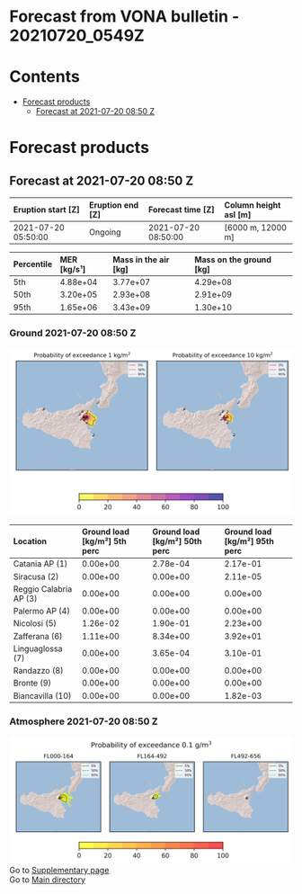 
Forecast from VONA bulletin - 20210720_0549Z
============================================

Contents
========

* [Forecast products](#forecast-products)
	* [Forecast at 2021-07-20 08:50 Z](#forecast-at-2021-07-20-0850-z)

# Forecast products

## Forecast at 2021-07-20 08:50 Z
  

|Eruption start [Z]|Eruption end [Z]|Forecast time [Z]|Column height asl [m]|
| :--- | :--- | :--- | :--- |
|2021-07-20 05:50:00|Ongoing|2021-07-20 08:50:00|[6000 m, 12000 m]|
  
  

|Percentile|MER [kg/s¹]|Mass in the air [kg]|Mass on the ground [kg]|
| :--- | :--- | :--- | :--- |
|5th|4.88e+04|3.77e+07|4.29e+08|
|50th|3.20e+05|2.93e+08|2.91e+09|
|95th|1.65e+06|3.43e+09|1.30e+10|
  

### Ground 2021-07-20 08:50 Z
  
![](./figures/probability_grd_2021_07_20_0850_scenario_1.png)  
  
  
  
  
  
  
  
  
  

|Location|Ground load [kg/m²] 5th perc|Ground load [kg/m²] 50th perc|Ground load [kg/m²] 95th perc|
| :--- | :--- | :--- | :--- |
|Catania AP (1)|0.00e+00|2.78e-04|2.17e-01|
|Siracusa (2)|0.00e+00|0.00e+00|2.11e-05|
|Reggio Calabria AP (3)|0.00e+00|0.00e+00|0.00e+00|
|Palermo AP (4)|0.00e+00|0.00e+00|0.00e+00|
|Nicolosi (5)|1.26e-02|1.90e-01|2.23e+00|
|Zafferana (6)|1.11e+00|8.34e+00|3.92e+01|
|Linguaglossa (7)|0.00e+00|3.65e-04|3.10e-01|
|Randazzo (8)|0.00e+00|0.00e+00|0.00e+00|
|Bronte (9)|0.00e+00|0.00e+00|0.00e+00|
|Biancavilla (10)|0.00e+00|0.00e+00|1.82e-03|
  

### Atmosphere 2021-07-20 08:50 Z
  
![](./figures/probability_air_2021_07_20_0850_scenario_1_conclev_1.png)  
Go to [Supplementary page](Supplementary_page.md)  
Go to [Main directory](https://github.com/federicapardini/Real_time_ash_forecast)